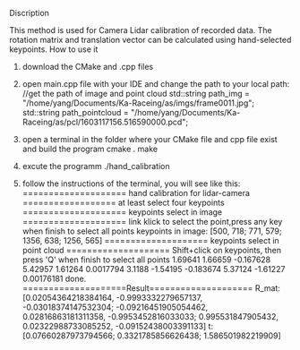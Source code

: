 Discription

This method is used for Camera Lidar calibration of recorded data. The rotation matrix and translation vector can be calculated using hand-selected keypoints.
How to use it

1. download the CMake and .cpp files

2. open main.cpp file with your IDE and change the path to your local path:
//get the path of image and point cloud
std::string path_img = "/home/yang/Documents/Ka-Raceing/as/imgs/frame0011.jpg";
std::string path_pointcloud = "/home/yang/Documents/Ka-Raceing/as/pcl/1603117156.516590000.pcd";
3. open a terminal in the folder where your CMake file and cpp file exist and build the program
cmake .
make
4. excute the programm
./hand_calibration
5. follow the instructions of the terminal, you will see like this:
==================== hand calibration for lidar-camera ==================
at least select four keypoints
==================== keypoints select in image ====================
link klick to select the point,press any key when finish to select all points
keypoints in image:    [500, 718;
771, 579;
1356, 638;
1256, 565]
==================== keypoints select in point cloud ====================
Shift+click on keypoints, then press 'Q' when finish to select all points
1.69641 1.66659 -0.167628
5.42957 1.61264 0.0017794
3.1188 -1.54195 -0.183674
5.37124 -1.61227 0.00176181
done.
====================Result====================
R_mat: [0.02054364218384164, -0.9993332279657137, -0.03018374147532304;
-0.09216451905054462, 0.02816863181311358, -0.9953452816033033;
0.995531847905432, 0.02322988733085252, -0.09152438003391133]
t: [0.07660287973794566;
0.3321785856626438;
1.586501982219909]






